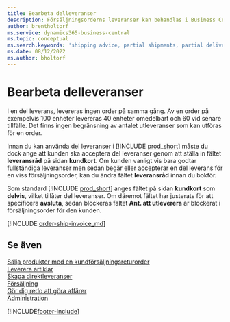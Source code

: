 ```yaml
---
title: Bearbeta delleveranser
description: Försäljningsorderns leveranser kan behandlas i Business Central med del leveranser med hjälp av fälten Leveransråd och Ant. att utleverera.
author: brentholtorf
ms.service: dynamics365-business-central
ms.topic: conceptual
ms.search.keywords: 'shipping advice, partial shipments, partial deliveries, trade, customer sales order'
ms.date: 08/12/2022
ms.author: bholtorf
---
```

# Bearbeta delleveranser

I en del leverans, levereras ingen order på samma gång. Av en order på exempelvis 100 enheter levereras 40 enheter omedelbart och 60 vid senare tillfälle. Det finns ingen begränsning av antalet utleveranser som kan utföras för en order.

Innan du kan använda del leveranser i [!INCLUDE [prod_short](includes/prod_short.md)] måste du dock ange att kunden ska acceptera del leveranser genom att ställa in fältet **leveransråd** på sidan **kundkort**. Om kunden vanligt vis bara godtar fullständiga leveranser men sedan begär eller accepterar en del leverans för en viss försäljningsorder, kan du ändra fältet **leveransråd** innan du bokför.

Som standard [!INCLUDE [prod_short](includes/prod_short.md)] anges fältet på sidan **kundkort** som **delvis**, vilket tillåter del leveranser. Om däremot fältet har justerats för att specificera **avsluta**, sedan blockeras fältet **Ant. att utleverera** är blockerat i försäljningsorder för den kunden.

[!INCLUDE [order-ship-invoice_md](includes/order-ship-invoice.md)]

## Se även

[Sälja produkter med en kundförsäljningsreturorder](sales-how-sell-products.md)  
[Leverera artiklar](warehouse-how-ship-items.md)  
[Skapa direktleveranser](sales-how-drop-shipment.md)  
[Försäljning](sales-manage-sales.md)  
[Gör dig redo att göra affärer](ui-get-ready-business.md)  
[Administration](admin-setup-and-administration.md)  

[!INCLUDE[footer-include](includes/footer-banner.md)]
